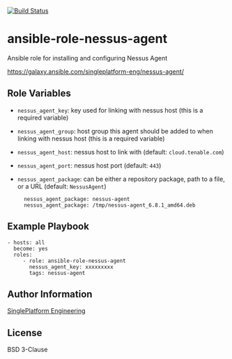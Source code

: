 [![Build Status](https://travis-ci.org/singleplatform-eng/ansible-role-nessus-agent.svg?branch=master)](https://travis-ci.org/singleplatform-eng/ansible-role-nessus-agent)

ansible-role-nessus-agent
=========

Ansible role for installing and configuring Nessus Agent

https://galaxy.ansible.com/singleplatform-eng/nessus-agent/

Role Variables
--------------

- `nessus_agent_key`: key used for linking with nessus host (this is a required variable)

- `nessus_agent_group`: host group this agent should be added to when linking with nessus host (this is a required variable)
 
- `nessus_agent_host`: nessus host to link with (default: `cloud.tenable.com`)

- `nessus_agent_port`: nessus host port (default: `443`)

- `nessus_agent_package`: can be either a repository package, path to a file, or a URL (default: `NessusAgent`)

        nessus_agent_package: nessus-agent 
        nessus_agent_package: /tmp/nessus-agent_6.8.1_amd64.deb

Example Playbook
----------------

    - hosts: all
      become: yes
      roles:
         - role: ansible-role-nessus-agent
           nessus_agent_key: xxxxxxxxx
           tags: nessus-agent

Author Information
------------------

[SinglePlatform Engineering](http://engineering.singleplatform.com/)

License
-------

BSD 3-Clause
